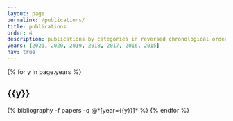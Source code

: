 ```yaml
---
layout: page
permalink: /publications/
title: publications
order: 4
description: publications by categories in reversed chronological order. generated by jekyll-scholar.
years: [2021, 2020, 2019, 2018, 2017, 2016, 2015]
nav: true
---
```


<div class="publications">

{% for y in page.years %}
  <h2 class="year">{{y}}</h2>
  {% bibliography -f papers -q @*[year={{y}}]* %}
{% endfor %}

</div>
